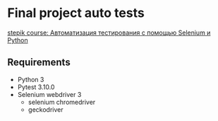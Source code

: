 # Final project auto tests
[stepik course: Автоматизация тестирования с помощью Selenium и Python](https://stepik.org/course/575/syllabus)

## Requirements
* Python 3
* Pytest 3.10.0
* Selenium webdriver 3
    * selenium chromedriver
    * geckodriver


